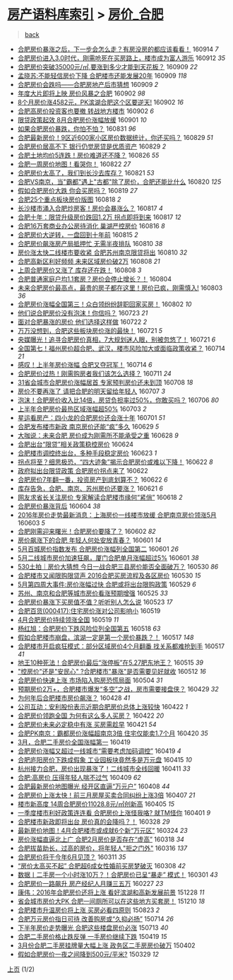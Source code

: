 [房产语料库索引](../../README.md)  > [房价_合肥](房价_合肥.md)
====
> [back](../README.md)

- [合肥房价暴涨之后，下一步会怎么走？有房没房的都应该看看！](http://jkwz.applinzi.com/ittc/6877640664552047621.html#%E5%90%88%E8%82%A5%E6%88%BF%E4%BB%B7%E6%9A%B4%E6%B6%A8%E4%B9%8B%E5%90%8E%EF%BC%8C%E4%B8%8B%E4%B8%80%E6%AD%A5%E4%BC%9A%E6%80%8E%E4%B9%88%E8%B5%B0%EF%BC%9F%E6%9C%89%E6%88%BF%E6%B2%A1%E6%88%BF%E7%9A%84%E9%83%BD%E5%BA%94%E8%AF%A5%E7%9C%8B%E7%9C%8B%EF%BC%81) 160914 *7* 
- [合肥房价进入3.0时代，刚需呛死在买房路上，楼市成为富人游乐](http://jkwz.applinzi.com/ittc/6877077604204545028.html#%E5%90%88%E8%82%A5%E6%88%BF%E4%BB%B7%E8%BF%9B%E5%85%A53.0%E6%97%B6%E4%BB%A3%EF%BC%8C%E5%88%9A%E9%9C%80%E5%91%9B%E6%AD%BB%E5%9C%A8%E4%B9%B0%E6%88%BF%E8%B7%AF%E4%B8%8A%EF%BC%8C%E6%A5%BC%E5%B8%82%E6%88%90%E4%B8%BA%E5%AF%8C%E4%BA%BA%E6%B8%B8%E4%B9%90) 160912 *35* 
- [合肥房价突破35000元/㎡,要涨到多少才能到天花板？](http://jkwz.applinzi.com/ittc/6875854706802426884.html#%E5%90%88%E8%82%A5%E6%88%BF%E4%BB%B7%E7%AA%81%E7%A0%B435000%E5%85%83%2F%E3%8E%A1%2C%E8%A6%81%E6%B6%A8%E5%88%B0%E5%A4%9A%E5%B0%91%E6%89%8D%E8%83%BD%E5%88%B0%E5%A4%A9%E8%8A%B1%E6%9D%BF%EF%BC%9F) 160909 *22* 
- [孟晓苏:不能轻信房价下降 合肥楼市还能发展20年](http://jkwz.applinzi.com/ittc/6875777154209547268.html#%E5%AD%9F%E6%99%93%E8%8B%8F%3A%E4%B8%8D%E8%83%BD%E8%BD%BB%E4%BF%A1%E6%88%BF%E4%BB%B7%E4%B8%8B%E9%99%8D+%E5%90%88%E8%82%A5%E6%A5%BC%E5%B8%82%E8%BF%98%E8%83%BD%E5%8F%91%E5%B1%9520%E5%B9%B4) 160909 *118* 
- [合肥房价会跌吗——合肥房地产后市猜想](http://jkwz.applinzi.com/ittc/6875757328938304516.html#%E5%90%88%E8%82%A5%E6%88%BF%E4%BB%B7%E4%BC%9A%E8%B7%8C%E5%90%97%E2%80%94%E2%80%94%E5%90%88%E8%82%A5%E6%88%BF%E5%9C%B0%E4%BA%A7%E5%90%8E%E5%B8%82%E7%8C%9C%E6%83%B3) 160909 *2* 
- [年度大片即将上映  房价风暴之合肥](http://jkwz.applinzi.com/ittc/6873291170121253892.html#%E5%B9%B4%E5%BA%A6%E5%A4%A7%E7%89%87%E5%8D%B3%E5%B0%86%E4%B8%8A%E6%98%A0++%E6%88%BF%E4%BB%B7%E9%A3%8E%E6%9A%B4%E4%B9%8B%E5%90%88%E8%82%A5) 160902 *98* 
- [8个月房价涨4582元，PK滨湖合肥这个区要逆天!](http://jkwz.applinzi.com/ittc/6873253395242157061.html#8%E4%B8%AA%E6%9C%88%E6%88%BF%E4%BB%B7%E6%B6%A84582%E5%85%83%EF%BC%8CPK%E6%BB%A8%E6%B9%96%E5%90%88%E8%82%A5%E8%BF%99%E4%B8%AA%E5%8C%BA%E8%A6%81%E9%80%86%E5%A4%A9%21) 160902 *16* 
- [合肥高房价投资客也要撤 转战地方楼市](http://jkwz.applinzi.com/ittc/6873183836128674820.html#%E5%90%88%E8%82%A5%E9%AB%98%E6%88%BF%E4%BB%B7%E6%8A%95%E8%B5%84%E5%AE%A2%E4%B9%9F%E8%A6%81%E6%92%A4+%E8%BD%AC%E6%88%98%E5%9C%B0%E6%96%B9%E6%A5%BC%E5%B8%82) 160902 *6* 
- [限贷政策起效 8月合肥房价涨幅放缓](http://jkwz.applinzi.com/ittc/6872936052368606212.html#%E9%99%90%E8%B4%B7%E6%94%BF%E7%AD%96%E8%B5%B7%E6%95%88+8%E6%9C%88%E5%90%88%E8%82%A5%E6%88%BF%E4%BB%B7%E6%B6%A8%E5%B9%85%E6%94%BE%E7%BC%93) 160901 *10* 
- [如果合肥房价暴跌，你怕不怕？](http://jkwz.applinzi.com/ittc/6872508620746523652.html#%E5%A6%82%E6%9E%9C%E5%90%88%E8%82%A5%E6%88%BF%E4%BB%B7%E6%9A%B4%E8%B7%8C%EF%BC%8C%E4%BD%A0%E6%80%95%E4%B8%8D%E6%80%95%EF%BC%9F) 160831 *96* 
- [合肥最新房价！9区近600家小区房价数据统计，你还买吗？](http://jkwz.applinzi.com/ittc/6871726295532176389.html#%E5%90%88%E8%82%A5%E6%9C%80%E6%96%B0%E6%88%BF%E4%BB%B7%EF%BC%819%E5%8C%BA%E8%BF%91600%E5%AE%B6%E5%B0%8F%E5%8C%BA%E6%88%BF%E4%BB%B7%E6%95%B0%E6%8D%AE%E7%BB%9F%E8%AE%A1%EF%BC%8C%E4%BD%A0%E8%BF%98%E4%B9%B0%E5%90%97%EF%BC%9F) 160829 *51* 
- [合肥房价居高不下 银行仍觉房贷是优质资产](http://jkwz.applinzi.com/ittc/6871715524962157573.html#%E5%90%88%E8%82%A5%E6%88%BF%E4%BB%B7%E5%B1%85%E9%AB%98%E4%B8%8D%E4%B8%8B+%E9%93%B6%E8%A1%8C%E4%BB%8D%E8%A7%89%E6%88%BF%E8%B4%B7%E6%98%AF%E4%BC%98%E8%B4%A8%E8%B5%84%E4%BA%A7) 160829 *2* 
- [合肥土地均价5连跌！房价难道还不降？](http://jkwz.applinzi.com/ittc/6870622456573854724.html#%E5%90%88%E8%82%A5%E5%9C%9F%E5%9C%B0%E5%9D%87%E4%BB%B75%E8%BF%9E%E8%B7%8C%EF%BC%81%E6%88%BF%E4%BB%B7%E9%9A%BE%E9%81%93%E8%BF%98%E4%B8%8D%E9%99%8D%EF%BC%9F) 160826 *55* 
- [合肥一周房价地图！看哭你！](http://jkwz.applinzi.com/ittc/6869140598484894724.html#%E5%90%88%E8%82%A5%E4%B8%80%E5%91%A8%E6%88%BF%E4%BB%B7%E5%9C%B0%E5%9B%BE%EF%BC%81%E7%9C%8B%E5%93%AD%E4%BD%A0%EF%BC%81) 160822 *27* 
- [合肥房价太高了，我们到长沙去库存？](http://jkwz.applinzi.com/ittc/6868801726248911876.html#%E5%90%88%E8%82%A5%E6%88%BF%E4%BB%B7%E5%A4%AA%E9%AB%98%E4%BA%86%EF%BC%8C%E6%88%91%E4%BB%AC%E5%88%B0%E9%95%BF%E6%B2%99%E5%8E%BB%E5%BA%93%E5%AD%98%EF%BC%9F) 160821 *53* 
- [合肥VS南京，当&quot;霸都&quot;遇上&quot;古都&quot;除了房价，合肥还能比什么](http://jkwz.applinzi.com/ittc/6868499011283190789.html#%E5%90%88%E8%82%A5VS%E5%8D%97%E4%BA%AC%EF%BC%8C%E5%BD%93%26quot%3B%E9%9C%B8%E9%83%BD%26quot%3B%E9%81%87%E4%B8%8A%26quot%3B%E5%8F%A4%E9%83%BD%26quot%3B%E9%99%A4%E4%BA%86%E6%88%BF%E4%BB%B7%EF%BC%8C%E5%90%88%E8%82%A5%E8%BF%98%E8%83%BD%E6%AF%94%E4%BB%80%E4%B9%88) 160820 *125* 
- [假如合肥房价大跌 你会买房吗？](http://jkwz.applinzi.com/ittc/6868122849528775685.html#%E5%81%87%E5%A6%82%E5%90%88%E8%82%A5%E6%88%BF%E4%BB%B7%E5%A4%A7%E8%B7%8C+%E4%BD%A0%E4%BC%9A%E4%B9%B0%E6%88%BF%E5%90%97%EF%BC%9F) 160819 *27* 
- [合肥25个重点板块房价版图](http://jkwz.applinzi.com/ittc/6867068566490317829.html#%E5%90%88%E8%82%A525%E4%B8%AA%E9%87%8D%E7%82%B9%E6%9D%BF%E5%9D%97%E6%88%BF%E4%BB%B7%E7%89%88%E5%9B%BE) 160818 *2* 
- [长沙楼市涌入合肥炒房客！房价会暴涨么？](http://jkwz.applinzi.com/ittc/6867383802254590980.html#%E9%95%BF%E6%B2%99%E6%A5%BC%E5%B8%82%E6%B6%8C%E5%85%A5%E5%90%88%E8%82%A5%E7%82%92%E6%88%BF%E5%AE%A2%EF%BC%81%E6%88%BF%E4%BB%B7%E4%BC%9A%E6%9A%B4%E6%B6%A8%E4%B9%88%EF%BC%9F) 160817 *4* 
- [合肥十年：限贷升级房价跌回1.2万 拐点即将到来](http://jkwz.applinzi.com/ittc/6867257010541822981.html#%E5%90%88%E8%82%A5%E5%8D%81%E5%B9%B4%EF%BC%9A%E9%99%90%E8%B4%B7%E5%8D%87%E7%BA%A7%E6%88%BF%E4%BB%B7%E8%B7%8C%E5%9B%9E1.2%E4%B8%87+%E6%8B%90%E7%82%B9%E5%8D%B3%E5%B0%86%E5%88%B0%E6%9D%A5) 160817 *12* 
- [合肥16万套商业办公房待消化 巢湖严控房价](http://jkwz.applinzi.com/ittc/6866885214231593989.html#%E5%90%88%E8%82%A516%E4%B8%87%E5%A5%97%E5%95%86%E4%B8%9A%E5%8A%9E%E5%85%AC%E6%88%BF%E5%BE%85%E6%B6%88%E5%8C%96+%E5%B7%A2%E6%B9%96%E4%B8%A5%E6%8E%A7%E6%88%BF%E4%BB%B7) 160816 *8* 
- [合肥房价大逆转，一盘回到十年前](http://jkwz.applinzi.com/ittc/6866576532025377797.html#%E5%90%88%E8%82%A5%E6%88%BF%E4%BB%B7%E5%A4%A7%E9%80%86%E8%BD%AC%EF%BC%8C%E4%B8%80%E7%9B%98%E5%9B%9E%E5%88%B0%E5%8D%81%E5%B9%B4%E5%89%8D) 160815 *2* 
- [合肥房价飙涨房产局抵押忙 无需半夜排队](http://jkwz.applinzi.com/ittc/6864865613687817220.html#%E5%90%88%E8%82%A5%E6%88%BF%E4%BB%B7%E9%A3%99%E6%B6%A8%E6%88%BF%E4%BA%A7%E5%B1%80%E6%8A%B5%E6%8A%BC%E5%BF%99+%E6%97%A0%E9%9C%80%E5%8D%8A%E5%A4%9C%E6%8E%92%E9%98%9F) 160810 *38* 
- [房价涨太快二线楼市要收紧 合肥苏州南京限贷将出](http://jkwz.applinzi.com/ittc/6864773085059875844.html#%E6%88%BF%E4%BB%B7%E6%B6%A8%E5%A4%AA%E5%BF%AB%E4%BA%8C%E7%BA%BF%E6%A5%BC%E5%B8%82%E8%A6%81%E6%94%B6%E7%B4%A7+%E5%90%88%E8%82%A5%E8%8B%8F%E5%B7%9E%E5%8D%97%E4%BA%AC%E9%99%90%E8%B4%B7%E5%B0%86%E5%87%BA) 160810 *32* 
- [合肥高新区利好频频 未来区域房价破2万](http://jkwz.applinzi.com/ittc/6863946488606098436.html#%E5%90%88%E8%82%A5%E9%AB%98%E6%96%B0%E5%8C%BA%E5%88%A9%E5%A5%BD%E9%A2%91%E9%A2%91+%E6%9C%AA%E6%9D%A5%E5%8C%BA%E5%9F%9F%E6%88%BF%E4%BB%B7%E7%A0%B42%E4%B8%87) 160808 *21* 
- [上周合肥房价又涨了 库存还在跌！](http://jkwz.applinzi.com/ittc/6863944308662731780.html#%E4%B8%8A%E5%91%A8%E5%90%88%E8%82%A5%E6%88%BF%E4%BB%B7%E5%8F%88%E6%B6%A8%E4%BA%86+%E5%BA%93%E5%AD%98%E8%BF%98%E5%9C%A8%E8%B7%8C%EF%BC%81) 160808 *3* 
- [合肥普通家庭户均1.1套房？房价会停止增长？！](http://jkwz.applinzi.com/ittc/6862452172888998917.html#%E5%90%88%E8%82%A5%E6%99%AE%E9%80%9A%E5%AE%B6%E5%BA%AD%E6%88%B7%E5%9D%871.1%E5%A5%97%E6%88%BF%EF%BC%9F%E6%88%BF%E4%BB%B7%E4%BC%9A%E5%81%9C%E6%AD%A2%E5%A2%9E%E9%95%BF%EF%BC%9F%EF%BC%81) 160804  
- [未来合肥房价最高点，最贵的房子都在这里！房价已疯，刚需慎入!](http://jkwz.applinzi.com/ittc/6862207018823320580.html#%E6%9C%AA%E6%9D%A5%E5%90%88%E8%82%A5%E6%88%BF%E4%BB%B7%E6%9C%80%E9%AB%98%E7%82%B9%EF%BC%8C%E6%9C%80%E8%B4%B5%E7%9A%84%E6%88%BF%E5%AD%90%E9%83%BD%E5%9C%A8%E8%BF%99%E9%87%8C%EF%BC%81%E6%88%BF%E4%BB%B7%E5%B7%B2%E7%96%AF%EF%BC%8C%E5%88%9A%E9%9C%80%E6%85%8E%E5%85%A5%21) 160803 *36* 
- [合肥房价涨幅全国第三！众白领纷纷辞职回家买房！](http://jkwz.applinzi.com/ittc/6861699178098590724.html#%E5%90%88%E8%82%A5%E6%88%BF%E4%BB%B7%E6%B6%A8%E5%B9%85%E5%85%A8%E5%9B%BD%E7%AC%AC%E4%B8%89%EF%BC%81%E4%BC%97%E7%99%BD%E9%A2%86%E7%BA%B7%E7%BA%B7%E8%BE%9E%E8%81%8C%E5%9B%9E%E5%AE%B6%E4%B9%B0%E6%88%BF%EF%BC%81) 160802 *10* 
- [他们说合肥房价没有泡沫！你信吗？](http://jkwz.applinzi.com/ittc/6858019704622547973.html#%E4%BB%96%E4%BB%AC%E8%AF%B4%E5%90%88%E8%82%A5%E6%88%BF%E4%BB%B7%E6%B2%A1%E6%9C%89%E6%B3%A1%E6%B2%AB%EF%BC%81%E4%BD%A0%E4%BF%A1%E5%90%97%EF%BC%9F) 160723 *21* 
- [面对合肥暴涨的房价 他们选择这样做](http://jkwz.applinzi.com/ittc/6857738181793022980.html#%E9%9D%A2%E5%AF%B9%E5%90%88%E8%82%A5%E6%9A%B4%E6%B6%A8%E7%9A%84%E6%88%BF%E4%BB%B7+%E4%BB%96%E4%BB%AC%E9%80%89%E6%8B%A9%E8%BF%99%E6%A0%B7%E5%81%9A) 160722 *2* 
- [万万没想到，合肥这些板块房价涨的最快！](http://jkwz.applinzi.com/ittc/6857398884103619589.html#%E4%B8%87%E4%B8%87%E6%B2%A1%E6%83%B3%E5%88%B0%EF%BC%8C%E5%90%88%E8%82%A5%E8%BF%99%E4%BA%9B%E6%9D%BF%E5%9D%97%E6%88%BF%E4%BB%B7%E6%B6%A8%E7%9A%84%E6%9C%80%E5%BF%AB%EF%BC%81) 160721 *5* 
- [央媒曝光！追寻合肥房价真相，7大规划迷人眼，别被忽悠了！](http://jkwz.applinzi.com/ittc/6857252348598158340.html#%E5%A4%AE%E5%AA%92%E6%9B%9D%E5%85%89%EF%BC%81%E8%BF%BD%E5%AF%BB%E5%90%88%E8%82%A5%E6%88%BF%E4%BB%B7%E7%9C%9F%E7%9B%B8%EF%BC%8C7%E5%A4%A7%E8%A7%84%E5%88%92%E8%BF%B7%E4%BA%BA%E7%9C%BC%EF%BC%8C%E5%88%AB%E8%A2%AB%E5%BF%BD%E6%82%A0%E4%BA%86%EF%BC%81) 160721 *6* 
- [全国第七！福州房价超合肥、武汉，楼市风险加大或面临政策收紧？](http://jkwz.applinzi.com/ittc/6854796263995999237.html#%E5%85%A8%E5%9B%BD%E7%AC%AC%E4%B8%83%EF%BC%81%E7%A6%8F%E5%B7%9E%E6%88%BF%E4%BB%B7%E8%B6%85%E5%90%88%E8%82%A5%E3%80%81%E6%AD%A6%E6%B1%89%EF%BC%8C%E6%A5%BC%E5%B8%82%E9%A3%8E%E9%99%A9%E5%8A%A0%E5%A4%A7%E6%88%96%E9%9D%A2%E4%B8%B4%E6%94%BF%E7%AD%96%E6%94%B6%E7%B4%A7%EF%BC%9F) 160714 *21* 
- [感叹！上半年房价涨幅 合肥又夺冠军！](http://jkwz.applinzi.com/ittc/6854742319185789956.html#%E6%84%9F%E5%8F%B9%EF%BC%81%E4%B8%8A%E5%8D%8A%E5%B9%B4%E6%88%BF%E4%BB%B7%E6%B6%A8%E5%B9%85+%E5%90%88%E8%82%A5%E5%8F%88%E5%A4%BA%E5%86%A0%E5%86%9B%EF%BC%81) 160714 *6* 
- [合肥房价过热！刚需购房者我们该怎么选择？](http://jkwz.applinzi.com/ittc/6852832834527691781.html#%E5%90%88%E8%82%A5%E6%88%BF%E4%BB%B7%E8%BF%87%E7%83%AD%EF%BC%81%E5%88%9A%E9%9C%80%E8%B4%AD%E6%88%BF%E8%80%85%E6%88%91%E4%BB%AC%E8%AF%A5%E6%80%8E%E4%B9%88%E9%80%89%E6%8B%A9%EF%BC%9F) 160711 *24* 
- [31省会城市合肥房价涨幅居首 专家预判房价还未到顶](http://jkwz.applinzi.com/ittc/6852460545269302277.html#31%E7%9C%81%E4%BC%9A%E5%9F%8E%E5%B8%82%E5%90%88%E8%82%A5%E6%88%BF%E4%BB%B7%E6%B6%A8%E5%B9%85%E5%B1%85%E9%A6%96+%E4%B8%93%E5%AE%B6%E9%A2%84%E5%88%A4%E6%88%BF%E4%BB%B7%E8%BF%98%E6%9C%AA%E5%88%B0%E9%A1%B6) 160708 *18* 
- [房价不要再涨了 请把合肥的明天留给年轻人](http://jkwz.applinzi.com/ittc/6852126383542895621.html#%E6%88%BF%E4%BB%B7%E4%B8%8D%E8%A6%81%E5%86%8D%E6%B6%A8%E4%BA%86+%E8%AF%B7%E6%8A%8A%E5%90%88%E8%82%A5%E7%9A%84%E6%98%8E%E5%A4%A9%E7%95%99%E7%BB%99%E5%B9%B4%E8%BD%BB%E4%BA%BA) 160707 *3* 
- [泡沫！合肥房价收入比14倍，房贷负担率过50%，你敢买吗？](http://jkwz.applinzi.com/ittc/6851640128346522628.html#%E6%B3%A1%E6%B2%AB%EF%BC%81%E5%90%88%E8%82%A5%E6%88%BF%E4%BB%B7%E6%94%B6%E5%85%A5%E6%AF%9414%E5%80%8D%EF%BC%8C%E6%88%BF%E8%B4%B7%E8%B4%9F%E6%8B%85%E7%8E%87%E8%BF%8750%25%EF%BC%8C%E4%BD%A0%E6%95%A2%E4%B9%B0%E5%90%97%EF%BC%9F) 160706 *80* 
- [上半年合肥房价最热区域涨幅超50%](http://jkwz.applinzi.com/ittc/6850553376101893124.html#%E4%B8%8A%E5%8D%8A%E5%B9%B4%E5%90%88%E8%82%A5%E6%88%BF%E4%BB%B7%E6%9C%80%E7%83%AD%E5%8C%BA%E5%9F%9F%E6%B6%A8%E5%B9%85%E8%B6%8550%25) 160703 *2* 
- [星运看房产：四小龙的合肥房价还会涨十年](http://jkwz.applinzi.com/ittc/6849988059722155013.html#%E6%98%9F%E8%BF%90%E7%9C%8B%E6%88%BF%E4%BA%A7%EF%BC%9A%E5%9B%9B%E5%B0%8F%E9%BE%99%E7%9A%84%E5%90%88%E8%82%A5%E6%88%BF%E4%BB%B7%E8%BF%98%E4%BC%9A%E6%B6%A8%E5%8D%81%E5%B9%B4) 160701 *51* 
- [合肥发布楼市新政 南京房价还能“疯”多久](http://jkwz.applinzi.com/ittc/6848943136575063045.html#%E5%90%88%E8%82%A5%E5%8F%91%E5%B8%83%E6%A5%BC%E5%B8%82%E6%96%B0%E6%94%BF+%E5%8D%97%E4%BA%AC%E6%88%BF%E4%BB%B7%E8%BF%98%E8%83%BD%E2%80%9C%E7%96%AF%E2%80%9D%E5%A4%9A%E4%B9%85) 160629 *5* 
- [大咖说：未来合肥 房价成为刚需所不能承受之重](http://jkwz.applinzi.com/ittc/6848791474984190981.html#%E5%A4%A7%E5%92%96%E8%AF%B4%EF%BC%9A%E6%9C%AA%E6%9D%A5%E5%90%88%E8%82%A5+%E6%88%BF%E4%BB%B7%E6%88%90%E4%B8%BA%E5%88%9A%E9%9C%80%E6%89%80%E4%B8%8D%E8%83%BD%E6%89%BF%E5%8F%97%E4%B9%8B%E9%87%8D) 160628 *9* 
- [合肥出台“限贷”相关政策稳控房价](http://jkwz.applinzi.com/ittc/6847328509453927429.html#%E5%90%88%E8%82%A5%E5%87%BA%E5%8F%B0%E2%80%9C%E9%99%90%E8%B4%B7%E2%80%9D%E7%9B%B8%E5%85%B3%E6%94%BF%E7%AD%96%E7%A8%B3%E6%8E%A7%E6%88%BF%E4%BB%B7) 160624  
- [合肥楼市调控终出台，多种手段稳定房价](http://jkwz.applinzi.com/ittc/6846928792689574916.html#%E5%90%88%E8%82%A5%E6%A5%BC%E5%B8%82%E8%B0%83%E6%8E%A7%E7%BB%88%E5%87%BA%E5%8F%B0%EF%BC%8C%E5%A4%9A%E7%A7%8D%E6%89%8B%E6%AE%B5%E7%A8%B3%E5%AE%9A%E6%88%BF%E4%BB%B7) 160623 *1* 
- [拐点将至？细思极恐，“四大迹象”揭示合肥房价或难以下降！](http://jkwz.applinzi.com/ittc/6846600446256612356.html#%E6%8B%90%E7%82%B9%E5%B0%86%E8%87%B3%EF%BC%9F%E7%BB%86%E6%80%9D%E6%9E%81%E6%81%90%EF%BC%8C%E2%80%9C%E5%9B%9B%E5%A4%A7%E8%BF%B9%E8%B1%A1%E2%80%9D%E6%8F%AD%E7%A4%BA%E5%90%88%E8%82%A5%E6%88%BF%E4%BB%B7%E6%88%96%E9%9A%BE%E4%BB%A5%E4%B8%8B%E9%99%8D%EF%BC%81) 160622 *8* 
- [政府拟出台限贷政策 合肥房价拐点来了](http://jkwz.applinzi.com/ittc/6846547178356737028.html#%E6%94%BF%E5%BA%9C%E6%8B%9F%E5%87%BA%E5%8F%B0%E9%99%90%E8%B4%B7%E6%94%BF%E7%AD%96+%E5%90%88%E8%82%A5%E6%88%BF%E4%BB%B7%E6%8B%90%E7%82%B9%E6%9D%A5%E4%BA%86) 160622  
- [合肥房价7年翻一番，投资房产到底划算不？](http://jkwz.applinzi.com/ittc/6846489444647175172.html#%E5%90%88%E8%82%A5%E6%88%BF%E4%BB%B77%E5%B9%B4%E7%BF%BB%E4%B8%80%E7%95%AA%EF%BC%8C%E6%8A%95%E8%B5%84%E6%88%BF%E4%BA%A7%E5%88%B0%E5%BA%95%E5%88%92%E7%AE%97%E4%B8%8D%EF%BC%9F) 160622 *6* 
- [库存告急，合肥、南京、苏州房价还要涨？](http://jkwz.applinzi.com/ittc/6846255779493184516.html#%E5%BA%93%E5%AD%98%E5%91%8A%E6%80%A5%EF%BC%8C%E5%90%88%E8%82%A5%E3%80%81%E5%8D%97%E4%BA%AC%E3%80%81%E8%8B%8F%E5%B7%9E%E6%88%BF%E4%BB%B7%E8%BF%98%E8%A6%81%E6%B6%A8%EF%BC%9F) 160621 *6* 
- [网友求省长关注房价 专家解读合肥楼市缘何“紧俏”](http://jkwz.applinzi.com/ittc/6845004778123559941.html#%E7%BD%91%E5%8F%8B%E6%B1%82%E7%9C%81%E9%95%BF%E5%85%B3%E6%B3%A8%E6%88%BF%E4%BB%B7+%E4%B8%93%E5%AE%B6%E8%A7%A3%E8%AF%BB%E5%90%88%E8%82%A5%E6%A5%BC%E5%B8%82%E7%BC%98%E4%BD%95%E2%80%9C%E7%B4%A7%E4%BF%8F%E2%80%9D) 160618 *2* 
- [合肥房价暴涨背后](http://jkwz.applinzi.com/ittc/6839924074750673924.html#%E5%90%88%E8%82%A5%E6%88%BF%E4%BB%B7%E6%9A%B4%E6%B6%A8%E8%83%8C%E5%90%8E) 160604 *38* 
- [2016年房价走势最新消息：上海房价一线楼市放缓 合肥南京房价领涨5月](http://jkwz.applinzi.com/ittc/6839452043496129541.html#2016%E5%B9%B4%E6%88%BF%E4%BB%B7%E8%B5%B0%E5%8A%BF%E6%9C%80%E6%96%B0%E6%B6%88%E6%81%AF%EF%BC%9A%E4%B8%8A%E6%B5%B7%E6%88%BF%E4%BB%B7%E4%B8%80%E7%BA%BF%E6%A5%BC%E5%B8%82%E6%94%BE%E7%BC%93+%E5%90%88%E8%82%A5%E5%8D%97%E4%BA%AC%E6%88%BF%E4%BB%B7%E9%A2%86%E6%B6%A85%E6%9C%88) 160603 *5* 
- [合肥刚需迎来曙光！合肥房价要降了？](http://jkwz.applinzi.com/ittc/6839050707914982405.html#%E5%90%88%E8%82%A5%E5%88%9A%E9%9C%80%E8%BF%8E%E6%9D%A5%E6%9B%99%E5%85%89%EF%BC%81%E5%90%88%E8%82%A5%E6%88%BF%E4%BB%B7%E8%A6%81%E9%99%8D%E4%BA%86%EF%BC%9F) 160602 *82* 
- [房价飙涨下的合肥 年轻人何处安放青春？](http://jkwz.applinzi.com/ittc/6838823750786876420.html#%E6%88%BF%E4%BB%B7%E9%A3%99%E6%B6%A8%E4%B8%8B%E7%9A%84%E5%90%88%E8%82%A5+%E5%B9%B4%E8%BD%BB%E4%BA%BA%E4%BD%95%E5%A4%84%E5%AE%89%E6%94%BE%E9%9D%92%E6%98%A5%EF%BC%9F) 160601 *14* 
- [5月百城房价指数发布 合肥房价涨幅列全国第二](http://jkwz.applinzi.com/ittc/6838685217652737028.html#5%E6%9C%88%E7%99%BE%E5%9F%8E%E6%88%BF%E4%BB%B7%E6%8C%87%E6%95%B0%E5%8F%91%E5%B8%83+%E5%90%88%E8%82%A5%E6%88%BF%E4%BB%B7%E6%B6%A8%E5%B9%85%E5%88%97%E5%85%A8%E5%9B%BD%E7%AC%AC%E4%BA%8C) 160601 *26* 
- [5月二线城市房价加速狂飙，厦门合肥单月涨幅超过5%](http://jkwz.applinzi.com/ittc/6838646692093887493.html#5%E6%9C%88%E4%BA%8C%E7%BA%BF%E5%9F%8E%E5%B8%82%E6%88%BF%E4%BB%B7%E5%8A%A0%E9%80%9F%E7%8B%82%E9%A3%99%EF%BC%8C%E5%8E%A6%E9%97%A8%E5%90%88%E8%82%A5%E5%8D%95%E6%9C%88%E6%B6%A8%E5%B9%85%E8%B6%85%E8%BF%875%25) 160601 *38* 
- [530土拍｜房价大猜想 今日一战合肥三县房价能否全面破万？](http://jkwz.applinzi.com/ittc/6837990003493569541.html#530%E5%9C%9F%E6%8B%8D%EF%BD%9C%E6%88%BF%E4%BB%B7%E5%A4%A7%E7%8C%9C%E6%83%B3+%E4%BB%8A%E6%97%A5%E4%B8%80%E6%88%98%E5%90%88%E8%82%A5%E4%B8%89%E5%8E%BF%E6%88%BF%E4%BB%B7%E8%83%BD%E5%90%A6%E5%85%A8%E9%9D%A2%E7%A0%B4%E4%B8%87%EF%BC%9F) 160530 *86* 
- [合肥楼市又闻限购限贷声 2016合肥买房流程及各区房价](http://jkwz.applinzi.com/ittc/6837978080450446340.html#%E5%90%88%E8%82%A5%E6%A5%BC%E5%B8%82%E5%8F%88%E9%97%BB%E9%99%90%E8%B4%AD%E9%99%90%E8%B4%B7%E5%A3%B0+2016%E5%90%88%E8%82%A5%E4%B9%B0%E6%88%BF%E6%B5%81%E7%A8%8B%E5%8F%8A%E5%90%84%E5%8C%BA%E6%88%BF%E4%BB%B7) 160530 *15* 
- [5月第四周大事件:房价涨幅过快 合肥或将出台限购政策](http://jkwz.applinzi.com/ittc/6837539045043078149.html#5%E6%9C%88%E7%AC%AC%E5%9B%9B%E5%91%A8%E5%A4%A7%E4%BA%8B%E4%BB%B6%3A%E6%88%BF%E4%BB%B7%E6%B6%A8%E5%B9%85%E8%BF%87%E5%BF%AB+%E5%90%88%E8%82%A5%E6%88%96%E5%B0%86%E5%87%BA%E5%8F%B0%E9%99%90%E8%B4%AD%E6%94%BF%E7%AD%96) 160529 *6* 
- [苏州、南京和合肥等城市房价看涨预期增强](http://jkwz.applinzi.com/ittc/6836162848094684165.html#%E8%8B%8F%E5%B7%9E%E3%80%81%E5%8D%97%E4%BA%AC%E5%92%8C%E5%90%88%E8%82%A5%E7%AD%89%E5%9F%8E%E5%B8%82%E6%88%BF%E4%BB%B7%E7%9C%8B%E6%B6%A8%E9%A2%84%E6%9C%9F%E5%A2%9E%E5%BC%BA) 160525 *33* 
- [合肥房价暴涨下买房值不值？听听别人怎么说](http://jkwz.applinzi.com/ittc/6835493074935219205.html#%E5%90%88%E8%82%A5%E6%88%BF%E4%BB%B7%E6%9A%B4%E6%B6%A8%E4%B8%8B%E4%B9%B0%E6%88%BF%E5%80%BC%E4%B8%8D%E5%80%BC%EF%BC%9F%E5%90%AC%E5%90%AC%E5%88%AB%E4%BA%BA%E6%80%8E%E4%B9%88%E8%AF%B4) 160523 *17* 
- [合肥百货(000417):住宅房价涨对公司影响小](http://jkwz.applinzi.com/ittc/6833997693810377732.html#%E5%90%88%E8%82%A5%E7%99%BE%E8%B4%A7%28000417%29%3A%E4%BD%8F%E5%AE%85%E6%88%BF%E4%BB%B7%E6%B6%A8%E5%AF%B9%E5%85%AC%E5%8F%B8%E5%BD%B1%E5%93%8D%E5%B0%8F) 160519  
- [4月合肥房价持续领涨全国](http://jkwz.applinzi.com/ittc/6833883456878412804.html#4%E6%9C%88%E5%90%88%E8%82%A5%E6%88%BF%E4%BB%B7%E6%8C%81%E7%BB%AD%E9%A2%86%E6%B6%A8%E5%85%A8%E5%9B%BD) 160519 *11* 
- [杨红旭：合肥房价下跌风险位列全国第五](http://jkwz.applinzi.com/ittc/6833641517956465668.html#%E6%9D%A8%E7%BA%A2%E6%97%AD%EF%BC%9A%E5%90%88%E8%82%A5%E6%88%BF%E4%BB%B7%E4%B8%8B%E8%B7%8C%E9%A3%8E%E9%99%A9%E4%BD%8D%E5%88%97%E5%85%A8%E5%9B%BD%E7%AC%AC%E4%BA%94) 160518 *63* 
- [假如合肥楼市崩盘，滨湖一定是第一个房价暴跌？！](http://jkwz.applinzi.com/ittc/6833268626488296452.html#%E5%81%87%E5%A6%82%E5%90%88%E8%82%A5%E6%A5%BC%E5%B8%82%E5%B4%A9%E7%9B%98%EF%BC%8C%E6%BB%A8%E6%B9%96%E4%B8%80%E5%AE%9A%E6%98%AF%E7%AC%AC%E4%B8%80%E4%B8%AA%E6%88%BF%E4%BB%B7%E6%9A%B4%E8%B7%8C%EF%BC%9F%EF%BC%81) 160517 *148* 
- [合肥楼市开启疯狂模式：部分区域房价4个月翻番 找关系都难抢到手](http://jkwz.applinzi.com/ittc/6832989523243697156.html#%E5%90%88%E8%82%A5%E6%A5%BC%E5%B8%82%E5%BC%80%E5%90%AF%E7%96%AF%E7%8B%82%E6%A8%A1%E5%BC%8F%EF%BC%9A%E9%83%A8%E5%88%86%E5%8C%BA%E5%9F%9F%E6%88%BF%E4%BB%B74%E4%B8%AA%E6%9C%88%E7%BF%BB%E7%95%AA+%E6%89%BE%E5%85%B3%E7%B3%BB%E9%83%BD%E9%9A%BE%E6%8A%A2%E5%88%B0%E6%89%8B) 160517 *41* 
- [地王10种死法！合肥房价最后“涨停板”在5.27肥东地王？](http://jkwz.applinzi.com/ittc/6832342371303687173.html#%E5%9C%B0%E7%8E%8B10%E7%A7%8D%E6%AD%BB%E6%B3%95%EF%BC%81%E5%90%88%E8%82%A5%E6%88%BF%E4%BB%B7%E6%9C%80%E5%90%8E%E2%80%9C%E6%B6%A8%E5%81%9C%E6%9D%BF%E2%80%9D%E5%9C%A85.27%E8%82%A5%E4%B8%9C%E5%9C%B0%E7%8E%8B%EF%BC%9F) 160515 *39* 
- [&quot;控房价&quot;还是&quot;安民心&quot; ?合肥楼市&quot;暴涨&quot;是否需要见好就收](http://jkwz.applinzi.com/ittc/6831408177194992645.html#%26quot%3B%E6%8E%A7%E6%88%BF%E4%BB%B7%26quot%3B%E8%BF%98%E6%98%AF%26quot%3B%E5%AE%89%E6%B0%91%E5%BF%83%26quot%3B+%3F%E5%90%88%E8%82%A5%E6%A5%BC%E5%B8%82%26quot%3B%E6%9A%B4%E6%B6%A8%26quot%3B%E6%98%AF%E5%90%A6%E9%9C%80%E8%A6%81%E8%A7%81%E5%A5%BD%E5%B0%B1%E6%94%B6) 160512 *16* 
- [合肥房价快速上涨 市场陷入购房恐慌局面](http://jkwz.applinzi.com/ittc/6828300861075620868.html#%E5%90%88%E8%82%A5%E6%88%BF%E4%BB%B7%E5%BF%AB%E9%80%9F%E4%B8%8A%E6%B6%A8+%E5%B8%82%E5%9C%BA%E9%99%B7%E5%85%A5%E8%B4%AD%E6%88%BF%E6%81%90%E6%85%8C%E5%B1%80%E9%9D%A2) 160504 *31* 
- [预期房价2万+，合肥楼市爆发“多空”之战，房市需要接盘侠？](http://jkwz.applinzi.com/ittc/6826525314800681989.html#%E9%A2%84%E6%9C%9F%E6%88%BF%E4%BB%B72%E4%B8%87%2B%EF%BC%8C%E5%90%88%E8%82%A5%E6%A5%BC%E5%B8%82%E7%88%86%E5%8F%91%E2%80%9C%E5%A4%9A%E7%A9%BA%E2%80%9D%E4%B9%8B%E6%88%98%EF%BC%8C%E6%88%BF%E5%B8%82%E9%9C%80%E8%A6%81%E6%8E%A5%E7%9B%98%E4%BE%A0%EF%BC%9F) 160429 *32* 
- [为何年后合肥楼市房价飙涨？](http://jkwz.applinzi.com/ittc/6826133067793957893.html#%E4%B8%BA%E4%BD%95%E5%B9%B4%E5%90%8E%E5%90%88%E8%82%A5%E6%A5%BC%E5%B8%82%E6%88%BF%E4%BB%B7%E9%A3%99%E6%B6%A8%EF%BC%9F) 160428 *41* 
- [公司互动：安利股份表示近期合肥房价总体上涨较快](http://jkwz.applinzi.com/ittc/6823900161126171653.html#%E5%85%AC%E5%8F%B8%E4%BA%92%E5%8A%A8%EF%BC%9A%E5%AE%89%E5%88%A9%E8%82%A1%E4%BB%BD%E8%A1%A8%E7%A4%BA%E8%BF%91%E6%9C%9F%E5%90%88%E8%82%A5%E6%88%BF%E4%BB%B7%E6%80%BB%E4%BD%93%E4%B8%8A%E6%B6%A8%E8%BE%83%E5%BF%AB) 160422 *1* 
- [合肥房价领跑全国 为何有这么多人买房？](http://jkwz.applinzi.com/ittc/6823897157618631685.html#%E5%90%88%E8%82%A5%E6%88%BF%E4%BB%B7%E9%A2%86%E8%B7%91%E5%85%A8%E5%9B%BD+%E4%B8%BA%E4%BD%95%E6%9C%89%E8%BF%99%E4%B9%88%E5%A4%9A%E4%BA%BA%E4%B9%B0%E6%88%BF%EF%BC%9F) 160422 *20* 
- [合肥房价未来必定稳中有涨 买房需趁早](http://jkwz.applinzi.com/ittc/6823470114699478020.html#%E5%90%88%E8%82%A5%E6%88%BF%E4%BB%B7%E6%9C%AA%E6%9D%A5%E5%BF%85%E5%AE%9A%E7%A8%B3%E4%B8%AD%E6%9C%89%E6%B6%A8+%E4%B9%B0%E6%88%BF%E9%9C%80%E8%B6%81%E6%97%A9) 160421 *54* 
- [合肥PK南京：霸都房价涨幅超南京3倍 住宅仅能卖1.7个月](http://jkwz.applinzi.com/ittc/6823228659368199173.html#%E5%90%88%E8%82%A5PK%E5%8D%97%E4%BA%AC%EF%BC%9A%E9%9C%B8%E9%83%BD%E6%88%BF%E4%BB%B7%E6%B6%A8%E5%B9%85%E8%B6%85%E5%8D%97%E4%BA%AC3%E5%80%8D+%E4%BD%8F%E5%AE%85%E4%BB%85%E8%83%BD%E5%8D%961.7%E4%B8%AA%E6%9C%88) 160420 *35* 
- [3月，合肥二手房价全国涨幅第一](http://jkwz.applinzi.com/ittc/6822816847099331588.html#3%E6%9C%88%EF%BC%8C%E5%90%88%E8%82%A5%E4%BA%8C%E6%89%8B%E6%88%BF%E4%BB%B7%E5%85%A8%E5%9B%BD%E6%B6%A8%E5%B9%85%E7%AC%AC%E4%B8%80) 160419  
- [合肥房价涨幅又超过一线城市“需要考虑加码调控”](http://jkwz.applinzi.com/ittc/6822714100899382277.html#%E5%90%88%E8%82%A5%E6%88%BF%E4%BB%B7%E6%B6%A8%E5%B9%85%E5%8F%88%E8%B6%85%E8%BF%87%E4%B8%80%E7%BA%BF%E5%9F%8E%E5%B8%82%E2%80%9C%E9%9C%80%E8%A6%81%E8%80%83%E8%99%91%E5%8A%A0%E7%A0%81%E8%B0%83%E6%8E%A7%E2%80%9D) 160419 *4* 
- [合肥庐阳房价下跌成假象 工业园板块竟然多是万元盘](http://jkwz.applinzi.com/ittc/6821232442144719877.html#%E5%90%88%E8%82%A5%E5%BA%90%E9%98%B3%E6%88%BF%E4%BB%B7%E4%B8%8B%E8%B7%8C%E6%88%90%E5%81%87%E8%B1%A1+%E5%B7%A5%E4%B8%9A%E5%9B%AD%E6%9D%BF%E5%9D%97%E7%AB%9F%E7%84%B6%E5%A4%9A%E6%98%AF%E4%B8%87%E5%85%83%E7%9B%98) 160415 *10* 
- [杭州接力合肥，房价出现暴涨了！二线城市全线回暖](http://jkwz.applinzi.com/ittc/6819724910972634116.html#%E6%9D%AD%E5%B7%9E%E6%8E%A5%E5%8A%9B%E5%90%88%E8%82%A5%EF%BC%8C%E6%88%BF%E4%BB%B7%E5%87%BA%E7%8E%B0%E6%9A%B4%E6%B6%A8%E4%BA%86%EF%BC%81%E4%BA%8C%E7%BA%BF%E5%9F%8E%E5%B8%82%E5%85%A8%E7%BA%BF%E5%9B%9E%E6%9A%96) 160411 *33* 
- [合肥:高房价 压得年轻人喘不过气](http://jkwz.applinzi.com/ittc/6819022514726372357.html#%E5%90%88%E8%82%A5%3A%E9%AB%98%E6%88%BF%E4%BB%B7+%E5%8E%8B%E5%BE%97%E5%B9%B4%E8%BD%BB%E4%BA%BA%E5%96%98%E4%B8%8D%E8%BF%87%E6%B0%94) 160409 *62* 
- [合肥最新房价地图曝光 经开区直逼“万元户”](http://jkwz.applinzi.com/ittc/6818334941246915588.html#%E5%90%88%E8%82%A5%E6%9C%80%E6%96%B0%E6%88%BF%E4%BB%B7%E5%9C%B0%E5%9B%BE%E6%9B%9D%E5%85%89+%E7%BB%8F%E5%BC%80%E5%8C%BA%E7%9B%B4%E9%80%BC%E2%80%9C%E4%B8%87%E5%85%83%E6%88%B7%E2%80%9D) 160408 *44* 
- [合肥房价上涨太快！前三月房屋买卖合同纠纷上涨3倍](http://jkwz.applinzi.com/ittc/6818225163245978629.html#%E5%90%88%E8%82%A5%E6%88%BF%E4%BB%B7%E4%B8%8A%E6%B6%A8%E5%A4%AA%E5%BF%AB%EF%BC%81%E5%89%8D%E4%B8%89%E6%9C%88%E6%88%BF%E5%B1%8B%E4%B9%B0%E5%8D%96%E5%90%88%E5%90%8C%E7%BA%A0%E7%BA%B7%E4%B8%8A%E6%B6%A83%E5%80%8D) 160407 *21* 
- [楼市新高度   14周合肥房价11028.8元/㎡创新高](http://jkwz.applinzi.com/ittc/6817520823581541381.html#%E6%A5%BC%E5%B8%82%E6%96%B0%E9%AB%98%E5%BA%A6+++14%E5%91%A8%E5%90%88%E8%82%A5%E6%88%BF%E4%BB%B711028.8%E5%85%83%2F%E3%8E%A1%E5%88%9B%E6%96%B0%E9%AB%98) 160405 *15* 
- [一季度楼市利好政策连连看 合肥房价上涨怪我咯? 就TM怪你](http://jkwz.applinzi.com/ittc/6816042813133161477.html#%E4%B8%80%E5%AD%A3%E5%BA%A6%E6%A5%BC%E5%B8%82%E5%88%A9%E5%A5%BD%E6%94%BF%E7%AD%96%E8%BF%9E%E8%BF%9E%E7%9C%8B+%E5%90%88%E8%82%A5%E6%88%BF%E4%BB%B7%E4%B8%8A%E6%B6%A8%E6%80%AA%E6%88%91%E5%92%AF%3F+%E5%B0%B1TM%E6%80%AA%E4%BD%A0) 160401 *9* 
- [合肥楼市新政即将出台 房价真的会降吗？！](http://jkwz.applinzi.com/ittc/6814659342397604869.html#%E5%90%88%E8%82%A5%E6%A5%BC%E5%B8%82%E6%96%B0%E6%94%BF%E5%8D%B3%E5%B0%86%E5%87%BA%E5%8F%B0+%E6%88%BF%E4%BB%B7%E7%9C%9F%E7%9A%84%E4%BC%9A%E9%99%8D%E5%90%97%EF%BC%9F%EF%BC%81) 160328 *29* 
- [最新房价地图！4月合肥楼市或成就6个新“万元区”](http://jkwz.applinzi.com/ittc/6813071244555453445.html#%E6%9C%80%E6%96%B0%E6%88%BF%E4%BB%B7%E5%9C%B0%E5%9B%BE%EF%BC%814%E6%9C%88%E5%90%88%E8%82%A5%E6%A5%BC%E5%B8%82%E6%88%96%E6%88%90%E5%B0%B16%E4%B8%AA%E6%96%B0%E2%80%9C%E4%B8%87%E5%85%83%E5%8C%BA%E2%80%9D) 160324 *23* 
- [房价涨幅直逼北上广 合肥2月房价是否存在“虚高”](http://jkwz.applinzi.com/ittc/6810957110984573956.html#%E6%88%BF%E4%BB%B7%E6%B6%A8%E5%B9%85%E7%9B%B4%E9%80%BC%E5%8C%97%E4%B8%8A%E5%B9%BF+%E5%90%88%E8%82%A52%E6%9C%88%E6%88%BF%E4%BB%B7%E6%98%AF%E5%90%A6%E5%AD%98%E5%9C%A8%E2%80%9C%E8%99%9A%E9%AB%98%E2%80%9D) 160318 *34* 
- [合肥拔苗助长，过高的房价，将年轻人&quot;拒之门外&quot;](http://jkwz.applinzi.com/ittc/6810110544488956932.html#%E5%90%88%E8%82%A5%E6%8B%94%E8%8B%97%E5%8A%A9%E9%95%BF%EF%BC%8C%E8%BF%87%E9%AB%98%E7%9A%84%E6%88%BF%E4%BB%B7%EF%BC%8C%E5%B0%86%E5%B9%B4%E8%BD%BB%E4%BA%BA%26quot%3B%E6%8B%92%E4%B9%8B%E9%97%A8%E5%A4%96%26quot%3B) 160316 *137* 
- [合肥房价将于今年6月见顶？](http://jkwz.applinzi.com/ittc/6808311278091109380.html#%E5%90%88%E8%82%A5%E6%88%BF%E4%BB%B7%E5%B0%86%E4%BA%8E%E4%BB%8A%E5%B9%B46%E6%9C%88%E8%A7%81%E9%A1%B6%EF%BC%9F) 160311 *35* 
- [“房价太高买不起” 合肥超6成女性婚前买房梦破灭](http://jkwz.applinzi.com/ittc/6807155384733139972.html#%E2%80%9C%E6%88%BF%E4%BB%B7%E5%A4%AA%E9%AB%98%E4%B9%B0%E4%B8%8D%E8%B5%B7%E2%80%9D+%E5%90%88%E8%82%A5%E8%B6%856%E6%88%90%E5%A5%B3%E6%80%A7%E5%A9%9A%E5%89%8D%E4%B9%B0%E6%88%BF%E6%A2%A6%E7%A0%B4%E7%81%AD) 160308 *42* 
- [数据丨二手房一个小时涨10万？！合肥房价已呈“暴走” 模式！](http://jkwz.applinzi.com/ittc/6804655342629684228.html#%E6%95%B0%E6%8D%AE%E4%B8%A8%E4%BA%8C%E6%89%8B%E6%88%BF%E4%B8%80%E4%B8%AA%E5%B0%8F%E6%97%B6%E6%B6%A810%E4%B8%87%EF%BC%9F%EF%BC%81%E5%90%88%E8%82%A5%E6%88%BF%E4%BB%B7%E5%B7%B2%E5%91%88%E2%80%9C%E6%9A%B4%E8%B5%B0%E2%80%9D+%E6%A8%A1%E5%BC%8F%EF%BC%81) 160301 *43* 
- [合肥房价一路飙升 房产经纪人月赚三五万](http://jkwz.applinzi.com/ittc/6803343158893085701.html#%E5%90%88%E8%82%A5%E6%88%BF%E4%BB%B7%E4%B8%80%E8%B7%AF%E9%A3%99%E5%8D%87+%E6%88%BF%E4%BA%A7%E7%BB%8F%E7%BA%AA%E4%BA%BA%E6%9C%88%E8%B5%9A%E4%B8%89%E4%BA%94%E4%B8%87) 160227 *23* 
- [康伟：2016年合肥房价还将上涨 看好滨湖和高新发展前景](http://jkwz.applinzi.com/ittc/6780810784431145989.html#%E5%BA%B7%E4%BC%9F%EF%BC%9A2016%E5%B9%B4%E5%90%88%E8%82%A5%E6%88%BF%E4%BB%B7%E8%BF%98%E5%B0%86%E4%B8%8A%E6%B6%A8+%E7%9C%8B%E5%A5%BD%E6%BB%A8%E6%B9%96%E5%92%8C%E9%AB%98%E6%96%B0%E5%8F%91%E5%B1%95%E5%89%8D%E6%99%AF) 151228 *11* 
- [省会城市房价大PK 合肥一间厕所可以在这些地方买套房！](http://jkwz.applinzi.com/ittc/6774221181628711940.html#%E7%9C%81%E4%BC%9A%E5%9F%8E%E5%B8%82%E6%88%BF%E4%BB%B7%E5%A4%A7PK+%E5%90%88%E8%82%A5%E4%B8%80%E9%97%B4%E5%8E%95%E6%89%80%E5%8F%AF%E4%BB%A5%E5%9C%A8%E8%BF%99%E4%BA%9B%E5%9C%B0%E6%96%B9%E4%B9%B0%E5%A5%97%E6%88%BF%EF%BC%81) 151210 *18* 
- [合肥楼市升温房价将上涨 买房必看四原则](http://jkwz.applinzi.com/ittc/6733861065282388997.html#%E5%90%88%E8%82%A5%E6%A5%BC%E5%B8%82%E5%8D%87%E6%B8%A9%E6%88%BF%E4%BB%B7%E5%B0%86%E4%B8%8A%E6%B6%A8+%E4%B9%B0%E6%88%BF%E5%BF%85%E7%9C%8B%E5%9B%9B%E5%8E%9F%E5%88%99) 150823 *2* 
- [合肥万元房价指日可待 改善购房或“久抑必扬”](http://jkwz.applinzi.com/ittc/547650615060430572.html#%E5%90%88%E8%82%A5%E4%B8%87%E5%85%83%E6%88%BF%E4%BB%B7%E6%8C%87%E6%97%A5%E5%8F%AF%E5%BE%85+%E6%94%B9%E5%96%84%E8%B4%AD%E6%88%BF%E6%88%96%E2%80%9C%E4%B9%85%E6%8A%91%E5%BF%85%E6%89%AC%E2%80%9D) 150714 *26* 
- [下半年房价走势曝光 合肥这些楼盘房价必涨](http://jkwz.applinzi.com/ittc/547650615056973763.html#%E4%B8%8B%E5%8D%8A%E5%B9%B4%E6%88%BF%E4%BB%B7%E8%B5%B0%E5%8A%BF%E6%9B%9D%E5%85%89+%E5%90%88%E8%82%A5%E8%BF%99%E4%BA%9B%E6%A5%BC%E7%9B%98%E6%88%BF%E4%BB%B7%E5%BF%85%E6%B6%A8) 150713 *40* 
- [合肥二手房价格止跌反弹 一手房价继续下跌](http://jkwz.applinzi.com/ittc/547650611405919926.html#%E5%90%88%E8%82%A5%E4%BA%8C%E6%89%8B%E6%88%BF%E4%BB%B7%E6%A0%BC%E6%AD%A2%E8%B7%8C%E5%8F%8D%E5%BC%B9+%E4%B8%80%E6%89%8B%E6%88%BF%E4%BB%B7%E7%BB%A7%E7%BB%AD%E4%B8%8B%E8%B7%8C) 150419 *15* 
- [3月份合肥二手房挂牌量大幅上涨 政务区二手房房价破万](http://jkwz.applinzi.com/ittc/547650611402223942.html#3%E6%9C%88%E4%BB%BD%E5%90%88%E8%82%A5%E4%BA%8C%E6%89%8B%E6%88%BF%E6%8C%82%E7%89%8C%E9%87%8F%E5%A4%A7%E5%B9%85%E4%B8%8A%E6%B6%A8+%E6%94%BF%E5%8A%A1%E5%8C%BA%E4%BA%8C%E6%89%8B%E6%88%BF%E6%88%BF%E4%BB%B7%E7%A0%B4%E4%B8%87) 150402  
- [假如合肥房价一夜之间降到500元/平米?](http://jkwz.applinzi.com/ittc/547650611399532613.html#%E5%81%87%E5%A6%82%E5%90%88%E8%82%A5%E6%88%BF%E4%BB%B7%E4%B8%80%E5%A4%9C%E4%B9%8B%E9%97%B4%E9%99%8D%E5%88%B0500%E5%85%83%2F%E5%B9%B3%E7%B1%B3%3F) 150329 *12* 


 [上页](房价_合肥.md)           (1/2)